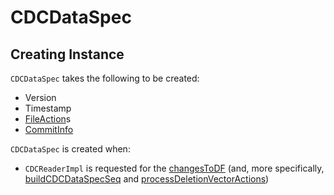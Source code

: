# CDCDataSpec

## Creating Instance

`CDCDataSpec` takes the following to be created:

* <span id="version"> Version
* <span id="timestamp"> Timestamp
* <span id="actions"> [FileAction](../FileAction.md)s
* <span id="commitInfo"> [CommitInfo](../CommitInfo.md)

`CDCDataSpec` is created when:

* `CDCReaderImpl` is requested for the [changesToDF](CDCReaderImpl.md#changesToDF) (and, more specifically, [buildCDCDataSpecSeq](CDCReaderImpl.md#buildCDCDataSpecSeq) and [processDeletionVectorActions](CDCReaderImpl.md#processDeletionVectorActions))
